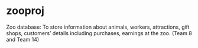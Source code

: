 # zooproj

Zoo database: To store information about animals, workers, attractions, gift shops, customers’ details including purchases, earnings at the zoo. (Team 8 and Team 14)
